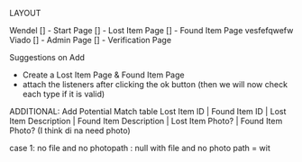 LAYOUT

Wendel
[] - Start Page
[] - Lost Item Page
[] - Found Item Page
vesfefqwefw
Viado
[] - Admin Page
[] - Verification Page


Suggestions on Add
- Create a Lost Item Page & Found Item Page
- attach the listeners after clicking the ok button (then we will now check each type if it is valid)

ADDITIONAL:
Add Potential Match table
Lost Item ID | Found Item ID | Lost Item Description | Found Item Description | Lost Item Photo? | Found Item Photo? (I think di na need photo)

case 1:
no file and no photopath : null
with file and no photo path = wit